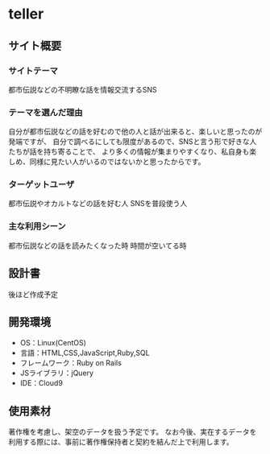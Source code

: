 # teller

## サイト概要
### サイトテーマ
都市伝説などの不明瞭な話を情報交流するSNS

### テーマを選んだ理由
自分が都市伝説などの話を好むので他の人と話が出来ると、楽しいと思ったのが発端ですが、
自分で調べるにしても限度があるので、SNSと言う形で好きな人たちが話を持ち寄ることで、
より多くの情報が集まりやすくなり、私自身も楽しめ、同様に見たい人がいるのではないかと思ったからです。
​
### ターゲットユーザ
都市伝説やオカルトなどの話を好む人
SNSを普段使う人
​
### 主な利用シーン
都市伝説などの話を読みたくなった時
時間が空いてる時
​
## 設計書
後ほど作成予定
​
## 開発環境
- OS：Linux(CentOS)
- 言語：HTML,CSS,JavaScript,Ruby,SQL
- フレームワーク：Ruby on Rails
- JSライブラリ：jQuery
- IDE：Cloud9
​
## 使用素材

著作権を考慮し、架空のデータを扱う予定です。
なお今後、実在するデータを利用する際には、事前に著作権保持者と契約を結んだ上で利用します。